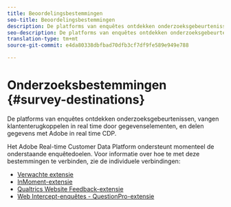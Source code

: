 ```yaml
---
title: Beoordelingsbestemmingen
seo-title: Beoordelingsbestemmingen
description: De platforms van enquêtes ontdekken onderzoeksgebeurtenissen, vangen klantenterugkoppelen in real time door gegevenselementen, en delen gegevens met Adobe in real time CDP.
seo-description: De platforms van enquêtes ontdekken onderzoeksgebeurtenissen, vangen klantenterugkoppelen in real time door gegevenselementen, en delen gegevens met Adobe in real time CDP.
translation-type: tm+mt
source-git-commit: e4da80338dbfbad70dfb3cf7df9fe589e949e788

---
```



# Onderzoeksbestemmingen {#survey-destinations}

De platforms van enquêtes ontdekken onderzoeksgebeurtenissen, vangen klantenterugkoppelen in real time door gegevenselementen, en delen gegevens met Adobe in real time CDP.

Het Adobe Real-time Customer Data Platform ondersteunt momenteel de onderstaande enquêtedoelen. Voor informatie over hoe te met deze bestemmingen te verbinden, zie de individuele verbindingen:

* [Verwachte extensie](/help/rtcdp/destinations/foresee-extension.md)
* [InMoment-extensie](/help/rtcdp/destinations/inmoment-extension.md)
* [Qualtrics Website Feedback-extensie](qualtrics-extension.md)
* [Web Intercept-enquêtes - QuestionPro-extensie](/help/rtcdp/destinations/web-intercept-surveys-extension.md)
